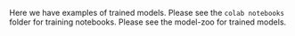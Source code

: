 Here we have examples of trained models. Please see the `colab notebooks` folder for training notebooks.
Please see the model-zoo for trained models.

